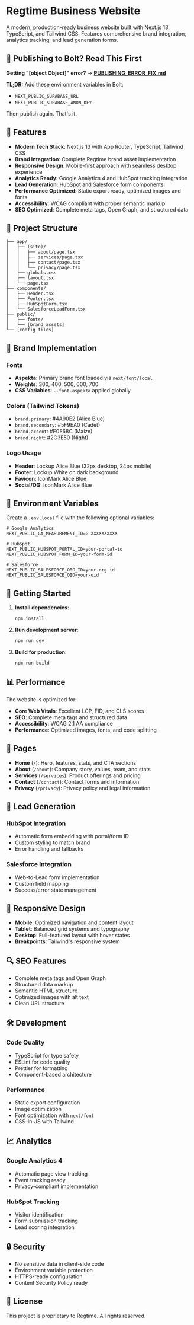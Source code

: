 # Regtime Business Website

A modern, production-ready business website built with Next.js 13, TypeScript, and Tailwind CSS. Features comprehensive brand integration, analytics tracking, and lead generation forms.

## 🚨 Publishing to Bolt? Read This First

**Getting "[object Object]" error?** → **[PUBLISHING_ERROR_FIX.md](./PUBLISHING_ERROR_FIX.md)**

**TL;DR:** Add these environment variables in Bolt:
- `NEXT_PUBLIC_SUPABASE_URL`
- `NEXT_PUBLIC_SUPABASE_ANON_KEY`

Then publish again. That's it.

## 🚀 Features

- **Modern Tech Stack**: Next.js 13 with App Router, TypeScript, Tailwind CSS
- **Brand Integration**: Complete Regtime brand asset implementation
- **Responsive Design**: Mobile-first approach with seamless desktop experience
- **Analytics Ready**: Google Analytics 4 and HubSpot tracking integration
- **Lead Generation**: HubSpot and Salesforce form components
- **Performance Optimized**: Static export ready, optimized images and fonts
- **Accessibility**: WCAG compliant with proper semantic markup
- **SEO Optimized**: Complete meta tags, Open Graph, and structured data

## 📁 Project Structure

```
├── app/
│   ├── (site)/
│   │   ├── about/page.tsx
│   │   ├── services/page.tsx
│   │   ├── contact/page.tsx
│   │   └── privacy/page.tsx
│   ├── globals.css
│   ├── layout.tsx
│   └── page.tsx
├── components/
│   ├── Header.tsx
│   ├── Footer.tsx
│   ├── HubSpotForm.tsx
│   └── SalesforceLeadForm.tsx
├── public/
│   ├── fonts/
│   └── [brand assets]
└── [config files]
```

## 🎨 Brand Implementation

### Fonts
- **Aspekta**: Primary brand font loaded via `next/font/local`
- **Weights**: 300, 400, 500, 600, 700
- **CSS Variables**: `--font-aspekta` applied globally

### Colors (Tailwind Tokens)
- `brand.primary`: #4A90E2 (Alice Blue)
- `brand.secondary`: #5F9EA0 (Cadet)
- `brand.accent`: #F0E68C (Maize)
- `brand.night`: #2C3E50 (Night)

### Logo Usage
- **Header**: Lockup Alice Blue (32px desktop, 24px mobile)
- **Footer**: Lockup White on dark background
- **Favicon**: IconMark Alice Blue
- **Social/OG**: IconMark Alice Blue

## 🔧 Environment Variables

Create a `.env.local` file with the following optional variables:

```env
# Google Analytics
NEXT_PUBLIC_GA_MEASUREMENT_ID=G-XXXXXXXXXX

# HubSpot
NEXT_PUBLIC_HUBSPOT_PORTAL_ID=your-portal-id
NEXT_PUBLIC_HUBSPOT_FORM_ID=your-form-id

# Salesforce
NEXT_PUBLIC_SALESFORCE_ORG_ID=your-org-id
NEXT_PUBLIC_SALESFORCE_OID=your-oid
```

## 🚀 Getting Started

1. **Install dependencies**:
   ```bash
   npm install
   ```

2. **Run development server**:
   ```bash
   npm run dev
   ```

3. **Build for production**:
   ```bash
   npm run build
   ```

## 📊 Performance

The website is optimized for:
- **Core Web Vitals**: Excellent LCP, FID, and CLS scores
- **SEO**: Complete meta tags and structured data
- **Accessibility**: WCAG 2.1 AA compliance
- **Performance**: Optimized images, fonts, and code splitting

## 🔗 Pages

- **Home** (`/`): Hero, features, stats, and CTA sections
- **About** (`/about`): Company story, values, team, and stats
- **Services** (`/services`): Product offerings and pricing
- **Contact** (`/contact`): Contact forms and information
- **Privacy** (`/privacy`): Privacy policy and legal information

## 🎯 Lead Generation

### HubSpot Integration
- Automatic form embedding with portal/form ID
- Custom styling to match brand
- Error handling and fallbacks

### Salesforce Integration
- Web-to-Lead form implementation
- Custom field mapping
- Success/error state management

## 📱 Responsive Design

- **Mobile**: Optimized navigation and content layout
- **Tablet**: Balanced grid systems and typography
- **Desktop**: Full-featured layout with hover states
- **Breakpoints**: Tailwind's responsive system

## 🔍 SEO Features

- Complete meta tags and Open Graph
- Structured data markup
- Semantic HTML structure
- Optimized images with alt text
- Clean URL structure

## 🛠️ Development

### Code Quality
- TypeScript for type safety
- ESLint for code quality
- Prettier for formatting
- Component-based architecture

### Performance
- Static export configuration
- Image optimization
- Font optimization with `next/font`
- CSS-in-JS with Tailwind

## 📈 Analytics

### Google Analytics 4
- Automatic page view tracking
- Event tracking ready
- Privacy-compliant implementation

### HubSpot Tracking
- Visitor identification
- Form submission tracking
- Lead scoring integration

## 🔒 Security

- No sensitive data in client-side code
- Environment variable protection
- HTTPS-ready configuration
- Content Security Policy ready

## 📄 License

This project is proprietary to Regtime. All rights reserved.